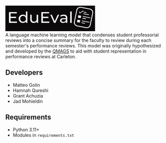 
<img height = "80" width = "280" src="application\webapp\public\edueval logo2.jpg"/> <br>
A language machine learning model that condenses student professorial reviews into a concise summary for the faculty to
review during each semester's performance reviews. This model was originally hypothesized and developed by the 
[QMAGS](#developers) to aid with student representation in performance reviews at Carleton.

## Developers
- Matteo Golin
- Hamnah Qureshi
- Grant Achuzia
- Jad Mohieldin

## Requirements
- Python 3.11+
- Modules in `requirements.txt`